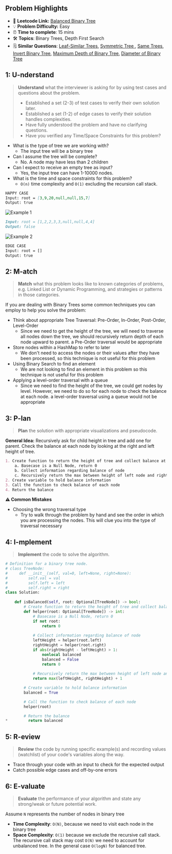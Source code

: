 ## Problem Highlights

* 🔗 **Leetcode Link:** [Balanced Binary Tree](https://leetcode.com/problems/balanced-binary-tree/)
* 💡 **Problem Difficulty:** Easy
* ⏰ **Time to complete**: 15 mins
* 🛠️ **Topics**: Binary Trees, Depth First Search
* 🗒️ **Similar Questions**: [Leaf-Similar Trees](https://leetcode.com/problems/leaf-similar-trees/), [Symmetric Tree
](https://leetcode.com/problems/symmetric-tree/), [Same Trees](https://leetcode.com/problems/minimum-depth-of-binary-tree/), [Invert Binary Tree](https://leetcode.com/problems/invert-binary-tree/), [Maximum Depth of Binary Tree](https://leetcode.com/problems/maximum-depth-of-binary-tree/), [Diameter of Binary Tree](https://leetcode.com/problems/diameter-of-binary-tree/)
## 1: U-nderstand
 
> **Understand** what the interviewer is asking for by using test cases and questions about the problem.
> 
> - Established a set (2-3) of test cases to verify their own solution later.
> - Established a set (1-2) of edge cases to verify their solution handles complexities.
> - Have fully understood the problem and have no clarifying questions.
> - Have you verified any Time/Space Constraints for this problem?

- What is the type of tree we are working with?
  - The input tree will be a binary tree
- Can I assume the tree will be complete?
  - No. A node may have less than 2 children
- Can I expect to receive an empty tree as input?
  - Yes, the input tree can have 1-10000 nodes.
- What is the time and space constraints for this problem?
    - `O(n)` time complexity and `O(1)` excluding the recursion call stack.
   
```markdown
HAPPY CASE
Input: root = [3,9,20,null,null,15,7]
Output: true
```
![Example 1](https://assets.leetcode.com/uploads/2020/10/06/balance_1.jpg)
```markdown
Input: root = [1,2,2,3,3,null,null,4,4]
Output: false
```
![Example 2](https://assets.leetcode.com/uploads/2020/10/06/balance_2.jpg)

```markdown
EDGE CASE
Input: root = []
Output: true
```   
    
## 2: M-atch

> **Match** what this problem looks like to known categories of problems, e.g. Linked List or Dynamic Programming, and strategies or patterns in those categories.

If you are dealing with Binary Trees some common techniques you can employ to help you solve the problem:

- Think about appropriate Tree Traversal: Pre-Order, In-Order, Post-Order, Level-Order
    - Since we need to get the height of the tree, we will need to traverse all nodes down the tree, we should recursively return depth of each node upward to parent. a Pre-Order traversal would be appropriate
- Store nodes within a HashMap to refer to later
    - We don't need to access the nodes or their values after they have been processed, so this technique is not useful for this problem
- Using Binary Search to find an element
    - We are not looking to find an element in this problem so this technique is not useful for this problem
- Applying a level-order traversal with a queue
    - Since we need to find the height of the tree, we could get nodes by level. However, we need to do so for each node to check the balance at each node. a level-order traversal using a queue would not be appropriate
## 3: P-lan

> **Plan** the solution with appropriate visualizations and pseudocode.

**General Idea:** Recursively ask for child height in tree and add one for parent. Check the balance at each node by looking at the right and left height of tree.

```markdown
1. Create function to return the height of tree and collect balance at each node
    a. Basecase is a Null Node, return 0
    b. Collect information regarding balance of node
    c. Recursively return the max between height of left node and right node and add one for current node.
2. Create variable to hold balance information
3. Call the function to check balance of each node
4. Return the balance
```

**⚠️ Common Mistakes**
- Choosing the wrong traversal type
    - Try to walk through the problem by hand and see the order in which you are processing the nodes. This will clue you into the type of traversal necessary

## 4: I-mplement

> **Implement** the code to solve the algorithm.

```python
# Definition for a binary tree node.
# class TreeNode:
#     def __init__(self, val=0, left=None, right=None):
#         self.val = val
#         self.left = left
#         self.right = right
class Solution:
    
    def isBalanced(self, root: Optional[TreeNode]) -> bool:
        # Create function to return the height of tree and collect balance at each node
        def helper(root: Optional[TreeNode]) -> int:
            # Basecase is a Null Node, return 0
            if not root:
                return 0
            
            # Collect information regarding balance of node
            leftHeight = helper(root.left)
            rightHeight = helper(root.right)
            if abs(rightHeight - leftHeight) > 1:
                nonlocal balanced
                balanced = False
                return 0
            
            # Recursively return the max between height of left node and right node and add one for current node.
            return max(leftHeight, rightHeight) + 1

        # Create variable to hold balance information
        balanced = True

        # Call the function to check balance of each node
        helper(root)

        # Return the balance
*         return balanced
```
    
## 5: R-eview

> **Review** the code by running specific example(s) and recording values (watchlist) of your code's variables along the way.

- Trace through your code with an input to check for the expected output
- Catch possible edge cases and off-by-one errors

## 6: E-valuate

> **Evaluate** the performance of your algorithm and state any strong/weak or future potential work.

Assume `N` represents the number of nodes in binary tree 
    
* **Time Complexity**: `O(N)`, because we need to visit each node in the binary tree
* **Space Complexity**: `O(1)` because we exclude the recursive call stack. The recursive call stack may cost `O(N)` we need to account for unbalanced tree. In the general case `O(logN)` for balanced tree.